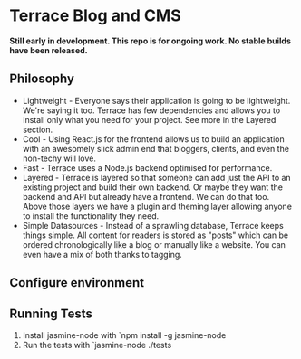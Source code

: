 # Terrace Blog and CMS

__Still early in development.  This repo is for ongoing work.  No stable builds have been released.__

## Philosophy
* Lightweight - Everyone says their application is going to be lightweight.  We're saying it too.  Terrace has few dependencies and allows you to install only what you need for your project.  See more in the Layered section.
* Cool - Using React.js for the frontend allows us to build an application with an awesomely slick admin end that bloggers, clients, and even the non-techy will love.
* Fast - Terrace uses a Node.js backend optimised for performance.
* Layered - Terrace is layered so that someone can add just the API to an existing project and build their own backend.  Or maybe they want the backend and API but already have a frontend.  We can do that too.  Above those layers we have a plugin and theming layer allowing anyone to install the functionality they need.
* Simple Datasources - Instead of a sprawling database, Terrace keeps things simple.  All content for readers is stored as "posts" which can be ordered chronologically like a blog or manually like a website.  You can even have a mix of both thanks to tagging.

## Configure environment

## Running Tests
1. Install jasmine-node with `npm install -g jasmine-node
2. Run the tests with `jasmine-node ./tests